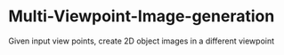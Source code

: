 # Multi-Viewpoint-Image-generation
Given input view points, create 2D object images in a different viewpoint
